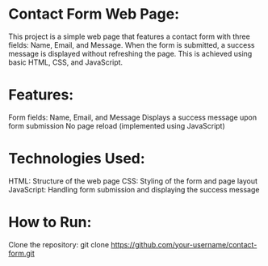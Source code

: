 # Contact Form Web Page:

This project is a simple web page that features a contact form with three fields: Name, Email, and Message. When the form is submitted, a success message is displayed without refreshing the page. This is achieved using basic HTML, CSS, and JavaScript.

# Features:

Form fields: Name, Email, and Message
Displays a success message upon form submission
No page reload (implemented using JavaScript)

# Technologies Used:

HTML: Structure of the web page
CSS: Styling of the form and page layout
JavaScript: Handling form submission and displaying the success message

# How to Run:
Clone the repository:
git clone https://github.com/your-username/contact-form.git
